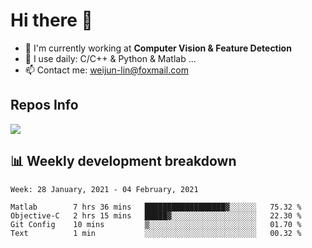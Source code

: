 # Hi there 👋

<!--
**Weijun-Lin/Weijun-Lin** is a ✨ _special_ ✨ repository because its `README.md` (this file) appears on your GitHub profile.

Here are some ideas to get you started:

- 🔭 I’m currently working on ...
- 🌱 I’m currently learning ...
- 👯 I’m looking to collaborate on ...
- 🤔 I’m looking for help with ...
- 💬 Ask me about ...
- 📫 How to reach me: ...
- 😄 Pronouns: ...
- ⚡ Fun fact: ...
-->

- 🏢 I'm currently working at **Computer Vision & Feature Detection**
- 🚀 I use daily: C/C++ & Python & Matlab ...
- 📫 Contact me: weijun-lin@foxmail.com

  

## Repos Info
![](https://github-readme-stats.vercel.app/api?username=Weijun-Lin&theme=cobalt)

## 📊 Weekly development breakdown

<!--START_SECTION:waka-->
```text
Week: 28 January, 2021 - 04 February, 2021

Matlab        7 hrs 36 mins   ██████████████████▓░░░░░░   75.32 % 
Objective-C   2 hrs 15 mins   █████▓░░░░░░░░░░░░░░░░░░░   22.30 % 
Git Config    10 mins         ▒░░░░░░░░░░░░░░░░░░░░░░░░   01.70 % 
Text          1 min           ░░░░░░░░░░░░░░░░░░░░░░░░░   00.32 % 
```
<!--END_SECTION:waka-->
